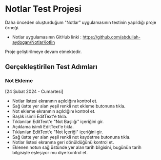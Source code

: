 # Notlar Test Projesi

Daha önceden oluşturduğum "Notlar" uygulamasının testinin yapıldığı proje örneği.

* Notlar uygulamasının GitHub linki : https://github.com/abdullah-aydogan/NotlarKotlin

Proje geliştirilmeye devam etmektedir.

## Gerçekleştirilen Test Adımları

### Not Ekleme

[24 Şubat 2024 - Cumartesi]

* Notlar listesi ekranının açıldığını kontrol et.
* Sağ üstte yer alan yeşil renkli not ekleme butonuna tıkla.
* Not ekleme ekranının açıldığını kontrol et.
* Başlık isimli EditText'e tıkla.
* Tıklanılan EditText'e "Not Başlığı" içeriğini gir.
* Açıklama isimli EditText'e tıkla.
* Tıklanılan EditText'e "Not İçeriği" içeriğini gir.
* Sağ üstte yer alan yeşil renkli not kaydetme butonuna tıkla.
* Notlar listesi ekranına geri dönüldüğünü kontrol et.
* Eklenen notun sağ üstünde yer alan tarih bilgisini, bugünün tarih bilgisiyle eşleşiyor mu diye kontrol et.